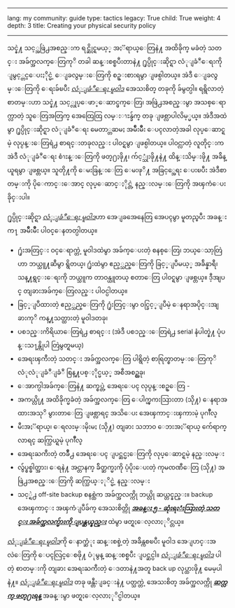 

---

lang: my
community: guide
type: tactics
legacy: True
child: True
weight: 4
depth: 3
title: Creating your physical security policy

---

သင္နဲ႔ သင့္အဖြဲ႕အစည္းက ရင္ဆိုင္ရမယ့္ အႏၱရာယ္ေတြနဲ႔ အထိခိုက္ မခံတဲ့ သတင္း အခ်က္အလက္ေတြကုိ တခါ ဆန္းစစ္ၿပီးတာနဲ႔ ႐ုပ္ပိုင္းဆိုင္ရာ လံုျခံဳေရးကို ျမွင့္တင္ေပးႏိုင္မဲ့ ေျခလွမ္းေတြကို စဥ္းစားရမွာ ျဖစ္ပါတယ္။ အဲဒီ ေျခလွမ္းေတြကို ေရးခ်ၿပီး [*လံုျခံဳေရး မူဝါဒ*](/my/glossary#Security_policy) အေသးစိတ္ တခုကို ခ်မွတ္ပါ။ ရရွိလာတဲ့ စာတမ္းဟာ သင္နဲ႔ သင့္လုပ္ေဖာ္ေဆာင္ဖက္ေတြ၊ အဖြဲ႕အစည္းမွာ အသစ္ေရာက္လာတဲ့ သူေတြအတြက္ အေထြေထြ လမ္းၫႊန္ခ်က္ တခု ျဖစ္လာပါလိမ့္မယ္။ အဲဒီအထဲမွာ ႐ုပ္ပိုင္းဆိုင္ရာ လံုျခံဳေရး မေတာ္တဆမႈ အမ်ိဳးမ်ိဳး ေပၚလာတဲ့အခါ လုပ္ေဆာင္ရမဲ့ လုပ္ငန္းေတြရဲ႕ စာရင္းတခုလည္း ပါ၀င္ရမွာ ျဖစ္ပါတယ္။ ပါဝင္လာတဲ့ လူတိုင္းက အဲဒီ လံုျခံဳေရး စံၫႊန္းေတြကို ဖတ္႐ႈဖို႔၊ က်င့္သုံးဖို႔နဲ႔ ထိန္းသိမ္းဖို႔ အခ်ိန္ယူရမွာ ျဖစ္တယ္။ သူတို႔ကို ေမးခြန္းေတြ ေမးဖုိ႔ အခြင့္အေရး ေပးၿပီး အဲဒီစာတမ္းကို ပိုေကာင္းေအာင္ လုပ္ေဆာင္ႏိုင္တဲ့ နည္းလမ္းေတြကို အၾကံေပးခိုင္းပါ။

႐ုပ္ပိုင္းဆိုင္ရာ [*လံုျခံဳေရး မူဝါဒ*](/my/glossary#Security_policy)ဟာ အေျခအေနေတြ အေပၚမွာ မူတည္ၿပီး အခန္းက႑ အမ်ိဳးမ်ိဳး ပါ၀င္ေနတတ္ပါတယ္။

- ႐ုံးအတြင္း ဝင္ေရာက္တဲ့ မူဝါဒထဲမွာ အခ်က္ေပးတဲ့ စနစ္ေတြ၊ ဘယ္ေသာ့တြဲဟာ ဘယ္သူ႔ဆီမွာ ရွိတယ္၊ ႐ုံးထဲမွာ ဧည့္သည္ေတြကို ခြင့္ျပဳမယ့္ အခ်ိန္နာရီ၊ သန္႔ရွင္းေရးကို ဘယ္သူက တာဝန္ယူတယ္ စတာေတြ ပါ၀င္ရမွာ ျဖစ္တယ္။ ဒီ့အျပင္ တျခားအခ်က္ေတြလည္း ပါဝင္ပါတယ္။ 	
- ခြင့္ျပဳထားတဲ့ ဧည့္သည္ေတြကို ႐ုံးတြင္းမွာ ၀င္ခြင့္ျပဳမဲ့ ေနရာအပိုင္းအျခားကုိ ကန္႔သတ္ထားတဲ့ မူဝါဒတခု၊
- ပစၥည္းကိရိယာေတြရဲ႕ စာရင္း (အဲဒီ ပစၥည္းေတြရဲ႕ serial နံပါတ္နဲ႔ ပုံပန္းသ႑န္ကိုပါ တြဲမွတ္ရမယ္)	
- အေရးၾကီးတဲ့ သတင္း အခ်က္အလက္ေတြ ပါရွိတဲ့ စာရြတ္စာတမ္းေတြကုိ လံုလံုျခံဳျခံဳ စြန္႔ပစ္ႏိုင္မယ့္ အစီအစဥ္တခု၊
- ေအာက္ပါအခ်က္ေတြနဲ႔ ဆက္စပ္တဲ့ အေရးေပၚ လုပ္ငန္းစဥ္ေတြ -
 - အကယ္လို႔ အထိခိုက္မခံတဲ့ အခ်က္အလက္ေတြ ေပါက္ၾကးသြားတာ (သို႔) ေနရာအထားအသုိ မွားတာေတြ ျဖစ္လာရင္ အသိေပး အေၾကာင္းၾကားမဲ့ ပုဂၢဳိလ္	
 - မီးအႏၱရာယ္၊ ေရလႊမ္းမိုးမႈ (သို႔) တျခား သဘာဝ ေဘးအႏၱရာယ္ က်ေရာက္လာရင္ ဆက္သြယ္ရမဲ့ ပုဂၢဳိလ္	
 - အေရးႀကီးတဲ့ တခ်ိဳ႕ အေရးေပၚ ျပင္ဆင္မႈေတြကို လုပ္ေဆာင္ရမဲ့ နည္းလမ္း
 - လွ်ပ္စစ္ဓါတ္အား၊ ေရနဲ႔ အင္တာနက္ ခ်ိတ္ဆက္မႈကို ပံ့ပိုးေပးတဲ့ ကုမၸဏီေတြ (သို႔) အဖြဲ႕အစည္းေတြကို ဆက္သြယ္ႏုိင္မဲ့ နည္းလမ္း
 - သင့္ရဲ႕ off-site backup စနစ္ထဲက အခ်က္အလက္ကို ဘယ္လို ဆယ္တင္နည္း။ backup အေၾကာင္း အၾကံျပဳခ်က္ အေသးစိတ္ကို [***အခန္း ၅ - ဆုံးရႈံးသြားတဲ့ သတင္း အခ်က္အလက္မ်ားကို ျပန္ဆယ္နည္း***](/my/chapter-5) ထဲမွာ ဖတ္ရႈေလ့လာႏုိင္တယ္။

[*လံုျခံဳေရး မူဝါဒ*](/my/glossary#Security_policy)ကို ေနာက္ဆံုး ဆန္းစစ္ခဲ့တဲ့ အခ်ိန္ကစၿပီး မူဝါဒ အေျပာင္းအလဲေတြကို ေပၚလြင္ေစဖို႔ ပံုမွန္ ဆန္းစစ္ၿပီး ျပင္ဆင္ပါ။ [*လံုျခံဳေရး မူဝါဒ*](/my/glossary#Security_policy) ပါတဲ့ စာတမ္းကို တျခား အေရးႀကီးတဲ့ ေဒတာနဲ႔အတူ back up လုပ္ထားဖို႔ မေမ့ပါနဲ႔။ [*လံုျခံဳေရး မူဝါဒ*](/my/glossary#Security_policy) တခု ဖန္တီးျခင္းနဲ႔ ပတ္သက္တဲ့ အေသးစိတ္ အခ်က္အလက္ကို [***ဆက္လက္ ဖတ္႐ႈရန္***](/my/chapter_2_5) အခန္းမွာ ဖတ္ရႈေလ့လာႏုိင္ပါတယ္။



